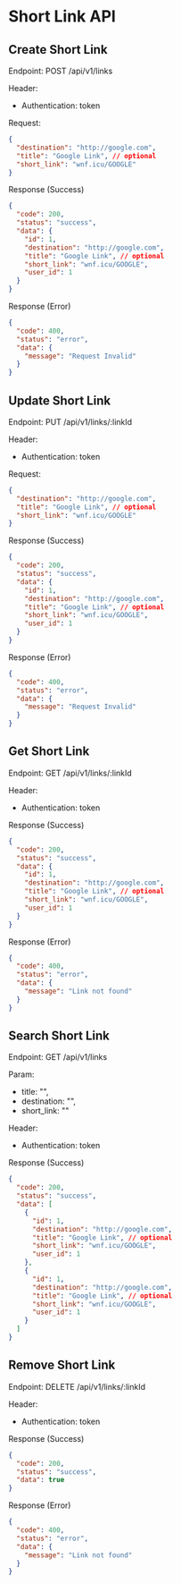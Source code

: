 # Short Link API

## Create Short Link

Endpoint: POST /api/v1/links

Header:

- Authentication: token

Request:

```json
{
  "destination": "http://google.com",
  "title": "Google Link", // optional
  "short_link": "wnf.icu/GOOGLE"
}
```

Response (Success)

```json
{
  "code": 200,
  "status": "success",
  "data": {
    "id": 1,
    "destination": "http://google.com",
    "title": "Google Link", // optional
    "short_link": "wnf.icu/GOOGLE",
    "user_id": 1
  }
}
```

Response (Error)

```json
{
  "code": 400,
  "status": "error",
  "data": {
    "message": "Request Invalid"
  }
}
```

## Update Short Link

Endpoint: PUT /api/v1/links/:linkId

Header:

- Authentication: token

Request:

```json
{
  "destination": "http://google.com",
  "title": "Google Link", // optional
  "short_link": "wnf.icu/GOOGLE"
}
```

Response (Success)

```json
{
  "code": 200,
  "status": "success",
  "data": {
    "id": 1,
    "destination": "http://google.com",
    "title": "Google Link", // optional
    "short_link": "wnf.icu/GOOGLE",
    "user_id": 1
  }
}
```

Response (Error)

```json
{
  "code": 400,
  "status": "error",
  "data": {
    "message": "Request Invalid"
  }
}
```

## Get Short Link

Endpoint: GET /api/v1/links/:linkId

Header:

- Authentication: token

Response (Success)

```json
{
  "code": 200,
  "status": "success",
  "data": {
    "id": 1,
    "destination": "http://google.com",
    "title": "Google Link", // optional
    "short_link": "wnf.icu/GOOGLE",
    "user_id": 1
  }
}
```

Response (Error)

```json
{
  "code": 400,
  "status": "error",
  "data": {
    "message": "Link not found"
  }
}
```

## Search Short Link

Endpoint: GET /api/v1/links

Param:

- title: "",
- destination: "",
- short_link: ""

Header:

- Authentication: token

Response (Success)

```json
{
  "code": 200,
  "status": "success",
  "data": [
    {
      "id": 1,
      "destination": "http://google.com",
      "title": "Google Link", // optional
      "short_link": "wnf.icu/GOOGLE",
      "user_id": 1
    },
    {
      "id": 1,
      "destination": "http://google.com",
      "title": "Google Link", // optional
      "short_link": "wnf.icu/GOOGLE",
      "user_id": 1
    }
  ]
}
```

## Remove Short Link

Endpoint: DELETE /api/v1/links/:linkId

Header:

- Authentication: token

Response (Success)

```json
{
  "code": 200,
  "status": "success",
  "data": true
}
```

Response (Error)

```json
{
  "code": 400,
  "status": "error",
  "data": {
    "message": "Link not found"
  }
}
```
